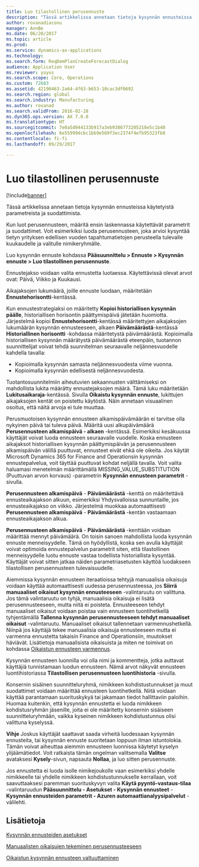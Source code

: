```yaml
---
title: Luo tilastollinen perusennuste
description: "Tässä artikkelissa annetaan tietoja kysynnän ennusteissa käytetyistä parametreista ja suodattimista."
author: roxanadiaconu
manager: AnnBe
ms.date: 06/20/2017
ms.topic: article
ms.prod: 
ms.service: dynamics-ax-applications
ms.technology: 
ms.search.form: ReqDemPlanCreateForecastDialog
audience: Application User
ms.reviewer: yuyus
ms.search.scope: Core, Operations
ms.custom: 72683
ms.assetid: 42190463-2a64-4f63-b653-10cac3df0692
ms.search.region: global
ms.search.industry: Manufacturing
ms.author: roxanad
ms.search.validFrom: 2016-02-28
ms.dyn365.ops.version: AX 7.0.0
ms.translationtype: HT
ms.sourcegitcommit: 7e0a5d044133b917a3eb9386773205218e5c1b40
ms.openlocfilehash: 6e55999dcbc1bb9e569f3ec2374f4efb95323fb8
ms.contentlocale: fi-fi
ms.lasthandoff: 09/29/2017

---
```


# <a name="generate-a-statistical-baseline-forecast"></a>Luo tilastollinen perusennuste

[!include[banner](../includes/banner.md)]


Tässä artikkelissa annetaan tietoja kysynnän ennusteissa käytetyistä parametreista ja suodattimista. 

Kun luot perusennusteen, määritä ensin laskennassa käytettävät parametrit ja suodattimet. Voit esimerkiksi luoda perusennusteen, joka arvioi kysyntää tietyn yrityksen edellisen vuoden tapahtumatietojen perusteella tulevalle kuukaudelle ja valitulle nimikeryhmälle. 

Luo kysynnän ennuste kohdassa **Pääsuunnittelu &gt; Ennuste &gt; Kysynnän ennuste &gt; Luo tilastollinen perusennuste**. 

Ennustejakso voidaan valita ennustetta luotaessa. Käytettävissä olevat arvot ovat: Päivä, Viikko ja Kuukausi. 

Aikajaksojen lukumäärä, joille ennuste luodaan, määritetään **Ennustehorisontti**-kentässä. 

Kun ennustestrategiaksi on määritetty **Kopioi historiallisen kysynnän päälle**, historiallisen horisontin päättymispäivä jätetään huomiotta. Järjestelmä kopioi **Ennustehorisontti**-kentässä määritettyjen aikajaksojen lukumäärän kysynnän ennusteeseen, alkaen **Päivämäärästä**-kentässä **Historiallinen horisontti** -kohdassa määritetystä päivämäärästä. Kopioimalla historiallisen kysynnän määrätystä päivämäärästä eteenpäin, tuotannon suunnittelijat voivat tehdä suunnitelman seuraavalle neljännesvuodelle kahdella tavalla:

-   Kopioimalla kysynnän samasta neljännesvuodesta viime vuonna.
-   Kopioimalla kysynnän edellisestä neljännesvuodesta.

Tuotantosuunnitelmiin aiheutuvien sekaannusten välttämiseksi on mahdollista lukita määrätty ennustejaksojen määrä. Tämä luku määritetään **Lukitusaikaraja**-kentässä. Sivulla **Oikaistu kysynnän ennuste**, lukittujen aikajaksojen kentät on poistettu käytöstä. Näin annetaan visuaalinen osoitus, että näitä arvoja ei tule muuttaa. 

Perusmuotoisen kysynnän ennusteen alkamispäivämäärän ei tarvitse olla nykyinen päivä tai tuleva päivä. Määritä uusi alkupäivämäärä **Perusennusteen alkamispäivä - alkaen** -kentässä. Esimerkiksi kesäkuussa käyttäjät voivat luoda ennusteen seuraavalle vuodelle. Koska ennusteen aikajaksot historiallisen kysynnän päättymispäivän ja perusennusteen alkamispäivän välillä puuttuvat, ennusteet eivät ehkä ole oikeita. Jos käytät Microsoft Dynamics 365 for Finance and Operationsin kysynnän ennustepalvelua, voit täyttää puuttuvat kohdat neljällä tavalla. Voit valita haluamasi menetelmän määrittämällä MISSING\_VALUE\_SUBSTITUTION (Puuttuvan arvon korvaus) -parametrin **Kysynnän ennusteen parametrit** -sivulla. 

**Perusennusteen alkamispäivä**  -  **Päivämäärästä** -kenttä on määritettävä ennusteaikajakson alkuun, esimerkiksi Yhdysvalloissa sunnuntaille, jos ennusteaikajakso on viikko. Järjestelmä muokkaa automaattisesti **Perusennusteen alkamispäivä**  -  **Päivämäärästä** -kentän vastaamaan ennusteaikajakson alkua. 

**Perusennusteen alkamispäivä**  -  **Päivämäärästä** -kenttään voidaan määrittää mennyt päivämäärä. On toisin sanoen mahdollista luoda kysynnän ennuste menneisyydelle. Tämä on hyödyllistä, koska sen avulla käyttäjät voivat optimoida ennustepalvelun parametrit siten, että tilastollinen menneisyydelle luotu ennuste vastaa todellista historiallista kysyntää. Käyttäjät voivat sitten jatkaa näiden parametriasetusten käyttöä luodakseen tilastollisen perusennusteen tulevaisuudelle. 

Aiemmissa kysynnän ennusteen iteraatioissa tehtyjä manuaalisia oikaisuja voidaan käyttää automaattisesti uudessa perusennusteessa, jos **Siirrä manuaaliset oikaisut kysynnän ennusteeseen** -valintaruutu on valittuna. Jos tämä valintaruutu on tyhjä, manuaalisia oikaisuja ei lisätä perusennusteeseen, mutta niitä ei poisteta. Ennusteeseen tehdyt manuaaliset oikaisut voidaan poistaa vain ennusteen tuontihetkellä tyhjentämällä **Tallenna kysynnän perusennusteeseen tehdyt manuaaliset oikaisut** -valintaruutu. Manuaaliset oikaisut tallennetaan varmennushetkellä. Niinpä jos käyttäjä tekee manuaalisia oikaisuja ennusteeseen mutta ei varmenna ennustetta takaisin Finance and Operationsiin, muutokset häviävät. Lisätietoja manuaalisista oikaisuista ja miten ne toimivat on kohdassa [Oikaistun ennusteen varmennus](authorize-adjusted-forecast.md). 

Kysynnän ennusteen luonnilla voi olla nimi ja kommentteja, jotka auttavat käyttäjiä tunnistamaan luodun ennusteen. Nämä arvot näkyvät ennusteen luontihistoriassa **Tilastollisen perusennusteen luontihistoria** -sivulla. 

Konsernin sisäinen suunnitteluryhmä, nimikkeen kohdistustunnukset ja muut suodattimet voidaan määrittää ennusteen luontihetkellä. Niitä voidaan käyttää parantamaan suorituskykyä tai jakamaan tiedot hallittaviin paloihin. Huomaa kuitenkin, että kysynnän ennustetta ei luoda nimikkeen kohdistusryhmän jäsenille, joita ei ole määritetty konsernin sisäiseen suunnitteluryhmään, vaikka kyseinen nimikkeen kohdistustunnus olisi valittuna kyselyssä. 

**Vihje** Joskus käyttäjät saattavat saada virheitä luodessaan kysynnän ennusteita, tai kysynnän ennuste suoritetaan loppuun ilman istuntolokia. Tämän voivat aiheuttaa aiemmin ennusteen luonnissa käytetyt kyselyn ylijäämätiedot. Voit ratkaista tämän ongelman valitsemalla **Valitse** avataksesi **Kysely**-sivun, napsauta **Nollaa**, ja luo sitten perusennuste. 

Jos ennustetta ei luoda isolle nimikejoukolle vaan esimerkiksi yhdelle nimikkeelle tai yhdelle nimikkeen kohdistustunnukselle kerrallaan, voit saavuttaaksesi paremman suorituskyvyn valita **Käytä pyyntö-vastaus-tilaa** -valintaruudun **Pääsuunnittelu - Asetukset - Kysynnän ennusteet**  -  **Kysynnän ennusteiden parametrit - Azuren automaattianalyysipalvelut** -välilehti.

<a name="see-also"></a>Lisätietoja
--------

[Kysynnän ennusteiden asetukset](demand-forecasting-setup.md)

[Manuaalisten oikaisujen tekeminen perusennusteeseen](manual-adjustments-baseline-forecast.md)

[Oikaistun kysynnän ennusteen valtuuttaminen](authorize-adjusted-forecast.md)




